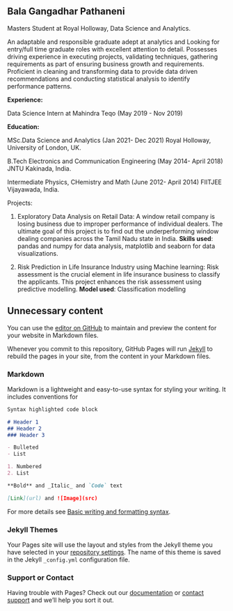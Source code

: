 ## Bala Gangadhar Pathaneni

Masters Student at Royal Holloway, Data Science and Analytics.

An adaptable and responsible graduate adept at analytics and Looking for entry/full time graduate roles with excellent attention to detail. Possesses driving experience in executing projects, validating techniques, gathering requirements as part of ensuring business growth and requirements. Proficient in cleaning and transforming data to provide data driven recommendations and conducting statistical analysis to identify performance patterns.

**Experience:**

Data Science Intern at Mahindra Teqo (May 2019 - Nov 2019)

**Education:**

MSc.Data Science and Analytics (Jan 2021- Dec 2021)
Royal Holloway, University of London, UK.

B.Tech Electronics and Communication Engineering (May 2014- April 2018)
JNTU Kakinada, India.

Intermediate Physics, CHemistry and Math (June 2012- April 2014)
FIITJEE Vijayawada, India.

Projects:
1. Exploratory Data Analysis on Retail Data: A window retail company is losing business due to improper performance of individual dealers. The ultimate goal of this project is to find out the underperforming window dealing companies across the Tamil Nadu state in India.
**Skills used**: pandas and numpy for data analysis, matplotlib and seaborn for data visualizations.

2. Risk Prediction in Life Insurance Industry using Machine learning: Risk assessment is the crucial element in life insurance business to classify the applicants. This project enhances the risk assessment using predictive modelling.
**Model used**: Classification modelling



## Unnecessary content
You can use the [editor on GitHub](https://github.com/pathaneni42/pathaneni42.github.io/edit/main/index.md) to maintain and preview the content for your website in Markdown files.

Whenever you commit to this repository, GitHub Pages will run [Jekyll](https://jekyllrb.com/) to rebuild the pages in your site, from the content in your Markdown files.

### Markdown

Markdown is a lightweight and easy-to-use syntax for styling your writing. It includes conventions for

```markdown
Syntax highlighted code block

# Header 1
## Header 2
### Header 3

- Bulleted
- List

1. Numbered
2. List

**Bold** and _Italic_ and `Code` text

[Link](url) and ![Image](src)
```

For more details see [Basic writing and formatting syntax](https://docs.github.com/en/github/writing-on-github/getting-started-with-writing-and-formatting-on-github/basic-writing-and-formatting-syntax).

### Jekyll Themes

Your Pages site will use the layout and styles from the Jekyll theme you have selected in your [repository settings](https://github.com/pathaneni42/pathaneni42.github.io/settings/pages). The name of this theme is saved in the Jekyll `_config.yml` configuration file.

### Support or Contact

Having trouble with Pages? Check out our [documentation](https://docs.github.com/categories/github-pages-basics/) or [contact support](https://support.github.com/contact) and we’ll help you sort it out.
